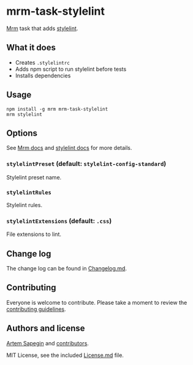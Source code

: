 # mrm-task-stylelint

[Mrm](https://github.com/sapegin/mrm) task that adds [stylelint](https://stylelint.io/).

## What it does

* Creates `.stylelintrc`
* Adds npm script to run stylelint before tests
* Installs dependencies

## Usage

```
npm install -g mrm mrm-task-stylelint
mrm stylelint
```

## Options

See [Mrm docs](https://github.com/sapegin/mrm#usage) and [stylelint docs](https://stylelint.io/user-guide/configuration/) for more details.

### `stylelintPreset` (default: `stylelint-config-standard`)

Stylelint preset name.

### `stylelintRules`

Stylelint rules.

### `stylelintExtensions` (default: `.css`)

File extensions to lint.

## Change log

The change log can be found in [Changelog.md](Changelog.md).

## Contributing

Everyone is welcome to contribute. Please take a moment to review the [contributing guidelines](../../Contributing.md).

## Authors and license

[Artem Sapegin](http://sapegin.me) and [contributors](https://github.com/sapegin/mrm-tasks/graphs/contributors).

MIT License, see the included [License.md](License.md) file.
